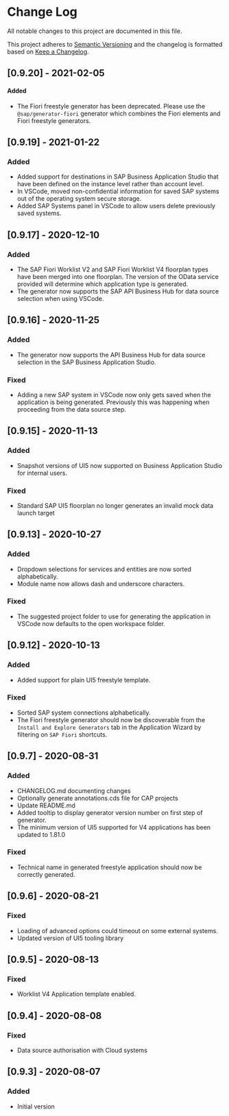 # Change Log
All notable changes to this project are documented in this file.

This project adheres to [Semantic Versioning](http://semver.org/) and the changelog is formatted based on [Keep a Changelog](http://keepachangelog.com/).

## [0.9.20] - 2021-02-05
#### Added
- The Fiori freestyle generator has been deprecated. Please use the `@sap/generator-fiori` generator which combines the Fiori elements and Fiori freestyle generators.

## [0.9.19] - 2021-01-22
### Added
- Added support for destinations in SAP Business Application Studio that have been defined on the instance level rather than account level.
- In VSCode, moved non-confidential information for saved SAP systems out of the operating system secure storage.
- Added SAP Systems panel in VSCode to allow users delete previously saved systems.

## [0.9.17] - 2020-12-10
### Added
- The SAP Fiori Worklist V2 and SAP Fiori Worklist V4 floorplan types have been merged into one floorplan.  The version of the OData service provided will determine which application type is generated.
- The generator now supports the SAP API Business Hub for data source selection when using VSCode.

## [0.9.16] - 2020-11-25
### Added
- The generator now supports the API Business Hub for data source selection in the SAP Business Application Studio.

### Fixed
- Adding a new SAP system in VSCode now only gets saved when the application is being generated.  Previously this was happening when proceeding from the data source step.

## [0.9.15] - 2020-11-13
### Added
- Snapshot versions of UI5 now supported on Business Application Studio for internal users.

### Fixed
- Standard SAP UI5 floorplan no longer generates an invalid mock data launch target

## [0.9.13] - 2020-10-27
### Added
- Dropdown selections for services and entities are now sorted alphabetically.
- Module name now allows dash and underscore characters.

### Fixed
- The suggested project folder to use for generating the application in VSCode now defaults to the open workspace folder.

## [0.9.12] - 2020-10-13
### Added
- Added support for plain UI5 freestyle template.

### Fixed
- Sorted SAP system connections alphabetically.
- The Fiori freestyle generator should now be discoverable from the `Install and Explore Generators` tab in the Application Wizard by filtering on `SAP Fiori` shortcuts.

## [0.9.7] - 2020-08-31
### Added
- CHANGELOG.md documenting changes
- Optionally generate annotations.cds file for CAP projects
- Update README.md
- Added tooltip to display generator version number on first step of generator.
- The minimum version of UI5 supported for V4 applications has been updated to 1.81.0

### Fixed
- Technical name in generated freestyle application should now be correctly generated.

## [0.9.6] - 2020-08-21
### Fixed
- Loading of advanced options could timeout on some external systems.
- Updated version of UI5 tooling library

## [0.9.5] - 2020-08-13
### Fixed
- Worklist V4 Application template enabled.

## [0.9.4] - 2020-08-08
### Fixed
- Data source authorisation with Cloud systems  

## [0.9.3] - 2020-08-07
### Added
- Initial version
